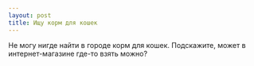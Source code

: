 ```yaml
---
layout: post 
title: Ищу корм для кошек 
--- 
```

Не могу нигде найти в городе корм для кошек. Подскажите, может в интернет-магазине где-то взять можно?